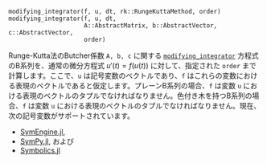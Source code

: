 ```
modifying_integrator(f, u, dt, rk::RungeKuttaMethod, order)
modifying_integrator(f, u, dt,
                     A::AbstractMatrix, b::AbstractVector, c::AbstractVector,
                     order)
```

Runge-Kutta法のButcher係数 `A, b, c` に関する [`modifying_integrator`](@ref) 方程式のB系列を、通常の微分方程式 $u'(t) = f(u(t))$ に対して、指定された `order` まで計算します。ここで、`u` は記号変数のベクトルであり、`f` はこれらの変数における表現のベクトルであると仮定します。プレーンB系列の場合、`f` は変数 `u` における表現のベクトルのタプルでなければなりません。色付き木を持つB系列の場合、`f` は変数 `u` における表現のベクトルのタプルでなければなりません。現在、次の記号変数がサポートされています。

  * [SymEngine.jl](https://github.com/symengine/SymEngine.jl),
  * [SymPy.jl](https://github.com/JuliaPy/SymPy.jl), および
  * [Symbolics.jl](https://github.com/JuliaSymbolics/Symbolics.jl)
